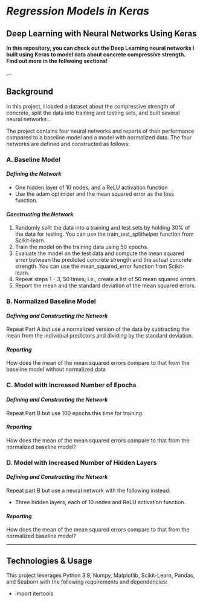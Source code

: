 # *Regression Models in Keras*
## Deep Learning with Neural Networks Using Keras

**In this repository, you can check out the Deep Learning neural networks I built using Keras to model data about concrete compressive strength. Find out more in the follwoing sections!**


__


## Background

In this project, I loaded a dataset about the compressive strength of concrete, split the data into training and testing sets, and built several neural networks...

The project contains four neural networks and reports of their performance compared to a baseline model and a model with normalized data. The four networks are defined and constructed as follows:

### A. Baseline Model
#### *Defining the Network*
- One hidden layer of 10 nodes, and a ReLU activation function
- Use the adam optimizer and the mean squared error as the loss function.

#### *Constructing the Network*
1. Randomly split the data into a training and test sets by holding 30% of the data for testing. You can use the train_test_splithelper function from Scikit-learn.
2. Train the model on the training data using 50 epochs.
3. Evaluate the model on the test data and compute the mean squared error between the predicted concrete strength and the actual concrete strength. You can use the mean_squared_error function from Scikit-learn.
4. Repeat steps 1 - 3, 50 times, i.e., create a list of 50 mean squared errors.
5. Report the mean and the standard deviation of the mean squared errors.


### B. Normalized Baseline Model
#### *Defining and Constructing the Network*
Repeat Part A but use a normalized version of the data by subtracting the mean from the individual predictors and dividing by the standard deviation.

#### *Reporting*
How does the mean of the mean squared errors compare to that from the baseline model without normalized data


### C. Model with Increased Number of Epochs
#### *Defining and Constructing the Network*
Repeat Part B but use 100 epochs this time for training.

#### *Reporting*
How does the mean of the mean squared errors compare to that from the normalized baseline model?


### D. Model with Increased Number of Hidden Layers
#### *Defining and Constructing the Network*
Repeat part B but use a neural network with the following instead:
- Three hidden layers, each of 10 nodes and ReLU activation function.

#### *Reporting*
How does the mean of the mean squared errors compare to that from the normalized baseline model?


---


## Technologies & Usage
This project leverages Python 3.9, Numpy, Matplotlib, Scikit-Learn, Pandas, and Seaborn with the following requirements and dependencies:
- import itertools

